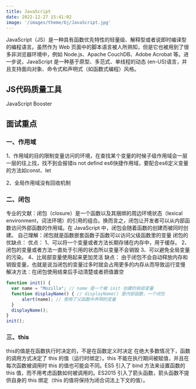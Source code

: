 ```yaml
---
title: JavaScript
date: 2022-12-27 15:41:02
image: '/images/theme/bj/JavaScript.jpg'
---
```

JavaScript（JS）是一种具有函数优先特性的轻量级、解释型或者说即时编译型的编程语言。虽然作为 Web 页面中的脚本语言被人所熟知，但是它也被用到了很多非浏览器环境中，例如 Node.js、Apache CouchDB、Adobe Acrobat 等。进一步说，JavaScript 是一种基于原型、多范式、单线程的动态 (en-US)语言，并且支持面向对象、命令式和声明式（如函数式编程）风格。


## JS代码质量工具
JavaScript Booster
## 面试重点

### 一、作用域
1、作用域的目的限制变量访问的环境，在查找某个变量的时候子级作用域会一层一层的往上找，找不到会报错is not defind
es6快捷作用域，要配合es6定义变量的方法如const、let 

2、全局作用域没有回收机制
### 二、闭包
专业的文献：闭包（closure）是一个函数以及其捆绑的周边环境状态（lexical environment，词法环境）的引用的组合。换而言之，闭包让开发者可以从内部函数访问外部函数的作用域。在 JavaScript 中，闭包会随着函数的创建而被同时创建。
自己理解：闭包就是函数嵌套函数子函数可以访问父级函数里的变量
闭包的优缺点：
优点：
1、可以将一个变量或者方法长期存储在内存中，用于缓存。
2、闭包的变量或者方法一直处于引用的状态所以变量不会销毁
3、可以避免全局变量的污染。
4、比局部变量使用起来更加灵活
缺点：
由于闭包不会自动释放内存和销毁变量，也就是说当闭包的变量过多时就会占用更多的内存从而导致运行变慢
解决方法：在闭包使用结束后手动清楚或者把值置空


``` JavaScript
function init() {
  var name = "Mozilla"; // name 是一个被 init 创建的局部变量
  function displayName() { // displayName() 是内部函数，一个闭包
      alert(name); // 使用了父函数中声明的变量
  }
  displayName();
}
init();
```
### 三、this

this的值是在函数执行时决定的，不是在函数定义时决定
在绝大多数情况下，函数的调用方式决定了 this 的值（运行时绑定）。this 不能在执行期间被赋值，并且在每次函数被调用时 this 的值也可能会不同。ES5 引入了 bind 方法来设置函数的 this 值，而不用考虑函数如何被调用的。ES2015 引入了箭头函数，箭头函数不提供自身的 this 绑定（this 的值将保持为闭合词法上下文的值）。

